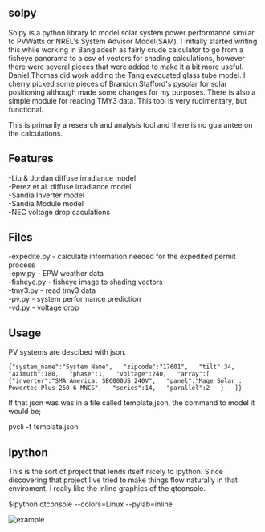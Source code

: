 solpy
-------
Solpy is a python library to model solar system power performance similar to PVWatts or NREL's System Advisor Model(SAM).  I initially started writing this while working in Bangladesh as fairly crude calculator to go from a fisheye panorama to a csv of vectors for shading calculations, however there were several pieces that were added to make it a bit more useful.  Daniel Thomas did work adding the Tang evacuated glass tube model.  I cherry picked some pieces of Brandon Stafford's pysolar for solar positioning although made some changes for my purposes.  There is also a simple module for reading TMY3 data. This tool is very rudimentary, but functional. 

This is primarily a research and analysis tool and there is no guarantee on the calculations.

Features
--------
-Liu & Jordan diffuse irradiance model  
-Perez et al. diffuse irradiance model  
-Sandia Inverter model  
-Sandia Module model  
-NEC voltage drop caculations  

Files
-----
-expedite.py - calculate information needed for the expedited permit process  
-epw.py - EPW weather data  
-fisheye.py - fisheye image to shading vectors  
-tmy3.py - read tmy3 data  
-pv.py - system performance prediction  
-vd.py - voltage drop  

Usage
-----
PV systems are descibed with json.

`{"system_name":"System Name",  
        "zipcode":"17601",  
        "tilt":34,  
        "azimuth":180,  
        "phase":1,  
        "voltage":240,  
        "array":[  
            {"inverter":"SMA America: SB6000US 240V",  
            "panel":"Mage Solar : Powertec Plus 250-6 MNCS",  
            "series":14,  
            "parallel":2  
            }  
            ]}`

If that json was was in a file called template.json, the command to model it would be;

pvcli -f template.json

Ipython
-------
This is the sort of project that lends itself nicely to ipython.  Since discovering that project I've tried to make things flow naturally in that enviroment. I really like the inline graphics of the qtconsole.

$ipython qtconsole --colors=Linux --pylab=inline

![example](http://char1es.net/ipython_pv_example.png)
